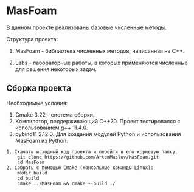# MasFoam

В данном проекте реализованы базовые численные методы.

Структура проекта:
1. MasFoam - библиотека численных методов, написанная на C++.

2. Labs - лабораторные работы, в которых применяются численные для решения некоторых задач.

## Сборка проекта

Необходимые условия:
1. Cmake 3.22 - система сборки.
2. Компилятор, поддерживающий C++20. Проект тестировался с использованием g++ 11.4.0.
3. pybind11 2.12.0. Для создания модулей Python и использования MasFoam из Python.

```
1. Скачать исходный код проекта и перейти в его корневую папку:
    git clone https://github.com/ArtemMaslov/MasFoam.git
    cd MasFoam
2. Собрать с помощью Cmake (консольные команды Linux):
    mkdir build
    cd build
    cmake ../MasFoam && cmake --build ./
```